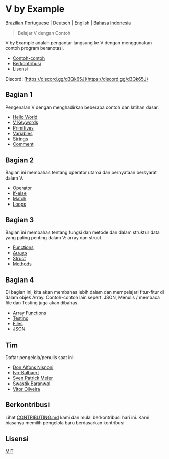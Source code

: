 # V by Example

[Brazilian Portuguese](pt-br/README.md) | [Deutsch](de/README.md) | [English](README.md) | [Bahasa Indonesia](id/README.md)

> Belajar V dengan Contoh

V by Example adalah pengantar langsung ke V dengan menggunakan contoh program beranotasi.

- [Contoh-contoh](#examples)
- [Berkontribusi](#contributing)
- [Lisensi](#license)

Discord: [https://discord.gg/d3Qk65J](https://discord.gg/d3Qk65J)

## Bagian 1

Pengenalan V dengan menghadirkan beberapa contoh dan latihan dasar.

- [Hello World](id/examples/section_1/hello_world.md)
- [V Keywords](id/examples/section_1/keywords.md)
- [Primitives](id/examples/section_1/primitives.md)
- [Variables](id/examples/section_1/variables.md)
- [Strings](id/examples/section_1/strings.md)
- [Comment](id/examples/section_1/comment.md)

## Bagian 2

Bagian ini membahas tentang operator utama dan pernyataan bersyarat dalam V.

- [Operator](id/examples/section_2/operator.md)
- [If-else](id/examples/section_2/if-else.md)
- [Match](id/examples/section_2/match.md)
- [Loops](id/examples/section_2/loops.md)

## Bagian 3

Bagian ini membahas tentang fungsi dan metode dan dalam struktur data yang paling penting dalam V: array dan struct.

- [Functions](/id/examples/section_3/functions.md)
- [Arrays](/id/examples/section_3/arrays.md)
- [Struct](/id/examples/section_3/struct.md)
- [Methods](/id/examples/section_3/methods.md)

## Bagian 4

Di bagian ini, kita akan membahas lebih dalam dan mempelajari fitur-fitur di dalam objek Array. Contoh-contoh lain seperti JSON, Menulis / membaca file dan Testing juga akan dibahas.

- [Array Functions](id/examples/section_4/array-functions.md)
- [Testing](id/examples/section_4/testing.md)
- [Files](id/examples/section_4/files.md)
- [JSON](id/examples/section_4/json.md)

## Tim

Daftar pengelola/penulis saat ini:

- [Don Alfons Nisnoni](https://github.com/donnisnoni95)
- [Ivo-Balbaert](https://github.com/ibalbaert)
- [Sven Patrick Meier](https://github.com/SuicideS3ason)
- [Swastik Baranwal](https://github.com/Delta456)
- [Vitor Oliveira](https://github.com/vbrazo)

## Berkontribusi

Lihat [CONTRIBUTING.md](CONTRIBUTING.md) kami dan mulai berkontribusi hari ini. Kami biasanya memilih pengelola baru berdasarkan kontribusi

## Lisensi

[MIT](LICENSE)

